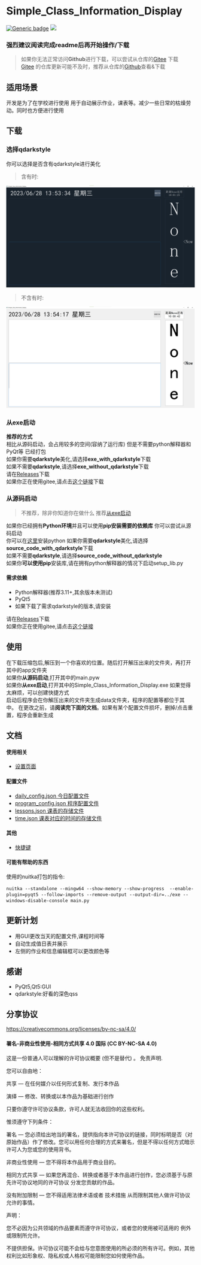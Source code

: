 # Simple_Class_Information_Display

[![Generic badge](https://img.shields.io/badge/编写于_Python_版本-3.11.3-blue.svg?style=for-the-badge)](https://Python.org)
![](https://img.shields.io/github/last-commit/erduotong/Simple_Class_Information_Display?style=for-the-badge)

### 强烈建议**阅读完成readme**后再开始操作/下载

> 如果你无法正常访问**Github**进行下载，可以尝试从仓库的[Gitee](https://gitee.com/erduotong/Simple_Class_Information_Display)
> 下载  
> [Gitee](https://gitee.com/erduotong/Simple_Class_Information_Display)
> 的仓库更新可能不及时，推荐从仓库的[Github](https://github.com/erduotong/Simple_Class_Information_Display)查看&下载

## 适用场景

开发是为了在学校进行使用 用于自动展示作业，课表等。减少一些日常的枯燥劳动。同时也方便进行使用

## 下载

### 选择qdarkstyle

你可以选择是否含有qdarkstyle进行美化
> 含有时:

![含有qdarkstyle的情况](./images/with_qdarkstyle.png '含有qdarkstyle的情况')
> 不含有时:

![不含有qdarkstyle的情况](./images/without_qdarkstyle.png '不含有qdarkstyle的情况')

### 从exe启动

**推荐的方式**  
相比从源码启动，会占用较多的空间(容纳了运行库) 但是不需要python解释器和PyQt等 已经打包  
如果你需要**qdarkstyle**美化,请选择**exe_with_qdarkstyle**下载  
如果不需要**qdarkstyle**,请选择**exe_without_qdarkstyle**下载  
请在[Releases](https://github.com/erduotong/Simple_Class_Information_Display/releases/latest)下载  
如果你正在使用gitee,请点击[这个链接](https://gitee.com/erduotong/Simple_Class_Information_Display/releases/latest)下载

### 从源码启动

> 不推荐，除非你知道你在做什么 推荐[从exe启动](#从exe启动)

如果你已经拥有**Python环境**并且可以使用**pip安装需要的依赖库** 你可以尝试从源码启动  
你可以在[这里](https://www.python.org/)安装python
如果你需要**qdarkstyle**美化,请选择**source_code_with_qdarkstyle**下载  
如果不需要**qdarkstyle**,请选择**source_code_without_qdarkstyle**  
如果你**可以使用pip**安装库,请在拥有python解释器的情况下启动setup_lib.py
#### 需求依赖

* Python解释器(推荐3.11+,其余版本未测试)
* PyQt5
* 如果下载了需求qdarkstyle的版本,请安装

请在[Releases](https://github.com/erduotong/Simple_Class_Information_Display/releases/latest)下载  
如果你正在使用gitee,请点击[这个链接](https://gitee.com/erduotong/Simple_Class_Information_Display/releases/latest)

## 使用

在下载压缩包后,解压到一个你喜欢的位置。随后打开解压出来的文件夹，再打开其中的app文件夹  
如果你**从源码启动**,打开其中的main.pyw  
如果你**从exe启动**,打开其中的Simple_Class_Information_Display.exe
如果觉得太麻烦，可以创建快捷方式  
启动后程序会在你解压出来的文件夹生成data文件夹，程序的配置等都位于其中。
在更改之前，请**阅读完下面的文档**。如果有某个配置文件损坏，删掉/点击重置，程序会重新生成

## 文档

#### 使用相关

* [设置页面](./docs/about_settings.md)

#### 配置文件

* [daily_config.json 今日配置文件](./docs/daily_config_meaning.md)
* [program_config.json 程序配置文件](./docs/program_config_meaning.md)
* [lessons.json 课表的存储文件](./docs/lessons.md)
* [time.json 课表对应的时间的存储文件](./docs/time.md)

#### 其他

* [快捷键](./docs/shortcut.md)

#### 可能有帮助的东西

使用的nuitka打包的指令:

```shell
nuitka --standalone --mingw64 --show-memory --show-progress  --enable-plugin=pyqt5 --follow-imports --remove-output --output-dir=../exe --windows-disable-console main.py
```

## 更新计划

* 用GUI更改当天的配置文件,课程时间等
* 自动生成值日表并展示
* 左侧的作业和信息编辑框可以更改颜色等

## 感谢

* PyQt5,Qt5:GUI
* qdarkstyle:好看的深色qss

## 分享协议

<https://creativecommons.org/licenses/by-nc-sa/4.0/>

#### 署名-非商业性使用-相同方式共享 4.0 国际 (CC BY-NC-SA 4.0)

这是一份普通人可以理解的许可协议概要 (但不是替代) 。 免责声明.

您可以自由地：

共享 — 在任何媒介以任何形式复制、发行本作品

演绎 — 修改、转换或以本作品为基础进行创作

只要你遵守许可协议条款，许可人就无法收回你的这些权利。

惟须遵守下列条件：

署名 — 您必须给出地当的署名，提供指向本许可协议的链接，同时标明是否（对原始作品）作了修改。您可以用任何合理的方式来署名，但是不得以任何方式暗示许可人为您或您的使用背书。

非商业性使用 — 您不得将本作品用于商业目的。

相同方式共享 — 如果您再混合、转换或者基于本作品进行创作，您必须基于与原先许可协议地同的许可协议 分发您贡献的作品。

没有附加限制 — 您不得适用法律术语或者 技术措施 从而限制其他人做许可协议允许的事情。

声明：

您不必因为公共领域的作品要素而遵守许可协议，或者您的使用被可适用的 例外或限制所允许。

不提供担保。许可协议可能不会给与您意图使用的所必须的所有许可。例如，其他权利比如形象权、隐私权或人格权可能限制您如何使用作品。
